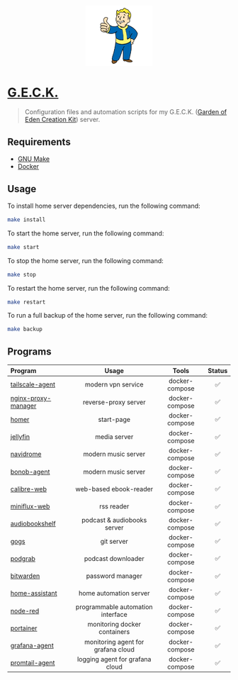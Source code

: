 <p align="center">
    <img src="./docs/vault-boy.webp" width="150">
</p>

# [G.E.C.K.](https://fallout.fandom.com/wiki/geck)
> Configuration files and automation scripts for my G.E.C.K. ([Garden of Eden Creation Kit](https://fallout.fandom.com/wiki/geck)) server.

## Requirements

- [GNU Make](https://www.gnu.org/software/make/)
- [Docker](https://www.docker.com/#)

## Usage
To install home server dependencies, run the following command:
```bash
make install
```

To start the home server, run the following command:
```bash
make start
```

To stop the home server, run the following command:
```bash
make stop
```

To restart the home server, run the following command:
```bash
make restart
```

To run a full backup of the home server, run the following command:
```bash
make backup
```

## Programs

| Program                                                                               | Usage                              | Tools          | Status |
| :------------------------------------------------------------------------------------ | :--------------------------------: | :------------: | :----: |
| [tailscale-agent](https://tailscale.com/)                                             | modern vpn service                 | docker-compose | ✅ |
| [nginx-proxy-manager](https://nginxproxymanager.com/)                                 | reverse-proxy server               | docker-compose | ✅ |
| [homer](https://github.com/bastienwirtz/homer)                                        | start-page                         | docker-compose | ✅ |
| [jellyfin](https://jellyfin.org/)                                                     | media server                       | docker-compose | ✅ |
| [navidrome](https://github.com/navidrome/navidrome)                                   | modern music server                | docker-compose | ✅ |
| [bonob-agent](https://github.com/simojenki/bonob)                                     | modern music server                | docker-compose | ✅ |
| [calibre-web](https://github.com/janeczku/calibre-web)                                | web-based ebook-reader             | docker-compose | ✅ |
| [miniflux-web](https://miniflux.app/)                                                 | rss reader                         | docker-compose | ✅ |
| [audiobookshelf](https://www.audiobookshelf.org/)                                     | podcast & audiobooks server        | docker-compose | ✅ |
| [gogs](https://gogs.io/)                                                              | git server                         | docker-compose | ✅ |
| [podgrab](https://github.com/akhilrex/podgrab)                                        | podcast downloader                 | docker-compose | ✅ |
| [bitwarden](https://bitwarden.com/)                                                   | password manager                   | docker-compose | ✅ |
| [home-assistant](https://www.home-assistant.io/)                                      | home automation server             | docker-compose | ✅ |
| [node-red](https://nodered.org/)                                                      | programmable automation interface  | docker-compose | ✅ |
| [portainer](https://docs.portainer.io/v/ce-2.9/start/install)                         | monitoring docker containers       | docker-compose | ✅ |
| [grafana-agent](https://github.com/grafana/agent)                                     | monitoring agent for grafana cloud | docker-compose | ✅ |
| [promtail-agent](https://grafana.com/docs/loki/latest/clients/promtail/installation/) | logging agent for grafana cloud    | docker-compose | ✅ |
